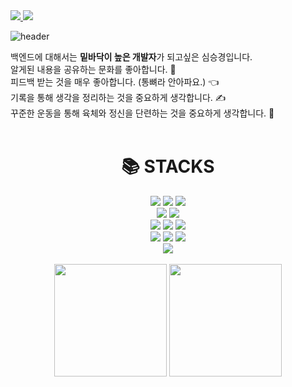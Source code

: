 <a href="https://tlatmsrud.tistory.com">
<img src="https://img.shields.io/badge/Tistory-FF9E0F?style=flat-square&logo=Tistory&logoColor=white"/>
</a>
<a href="https://www.op.gg/summoners/kr/%EC%BB%B4%EA%B3%B5%EA%B3%BC%EA%B4%9C%ED%9E%88%EC%99%94%EB%8B%A4">
<img src="https://img.shields.io/badge/LOL-D32936?style=flat-square&logo=Riot Games&logoColor=white"/>
</a>
<br>

![header](https://capsule-render.vercel.app/api?type=waving&color=gradient&height=250&section=header&text=Sim&fontSize=91)
<br>

백엔드에 대해서는 **밑바닥이 높은 개발자**가 되고싶은 심승경입니다.<br>
알게된 내용을 공유하는 문화를 좋아합니다. 👏<br>
피드백 받는 것을 매우 좋아합니다. (통뼈라 안아파요.) 👈<br>
기록을 통해 생각을 정리하는 것을 중요하게 생각합니다. ✍️<br>
꾸준한 운동을 통해 육체와 정신을 단련하는 것을 중요하게 생각합니다. 💪<br><br>

<div align=center><h1>📚 STACKS</h1></div>
<div align=center> 
<img src="https://img.shields.io/badge/java-007396?style=for-the-badge&logo=java&logoColor=white">
<img src="https://img.shields.io/badge/Spring-6DB33F?style=for-the-badge&logo=Spring&logoColor=white">
<img src="https://img.shields.io/badge/SpringBoot-6DB33F?style=for-the-badge&logo=springboot&logoColor=white">
<br>
<img src="https://img.shields.io/badge/Gradle-02303A?style=for-the-badge&logo=gradle&logoColor=white">
<img src="https://img.shields.io/badge/Maven-C71A36?style=for-the-badge&logo=apachemaven&logoColor=white">
<br>
<img src="https://img.shields.io/badge/AWS-232F3E?style=for-the-badge&logo=amazonaws&logoColor=white">
<img src="https://img.shields.io/badge/ApacheTomcat-F8DC75?style=for-the-badge&logo=apachetomcat&logoColor=white">
<img src="https://img.shields.io/badge/Apache-D22128?style=for-the-badge&logo=apache&logoColor=white">
<br>
<img src="https://img.shields.io/badge/Oracle-F80000?style=for-the-badge&logo=oracle&logoColor=white">
<img src="https://img.shields.io/badge/MySQL-4479A1?style=for-the-badge&logo=mysql&logoColor=white">
<img src="https://img.shields.io/badge/PostgreSQL-4169E1?style=for-the-badge&logo=postgresql&logoColor=white">
<br>
<img src="https://img.shields.io/badge/Jenkins-D24939?style=for-the-badge&logo=jenkins&logoColor=white">
</div>
<br>

<div align=center>
<img align="center" style="height:180px" src="https://github-readme-stats.vercel.app/api?username=tlatmsrud&show_icons=true"/>
<img align="center" style="height:180px" src="https://github-readme-stats-amber-omega.vercel.app/api/top-langs/?username=tlatmsrud&layout=compact"/>
</div>

